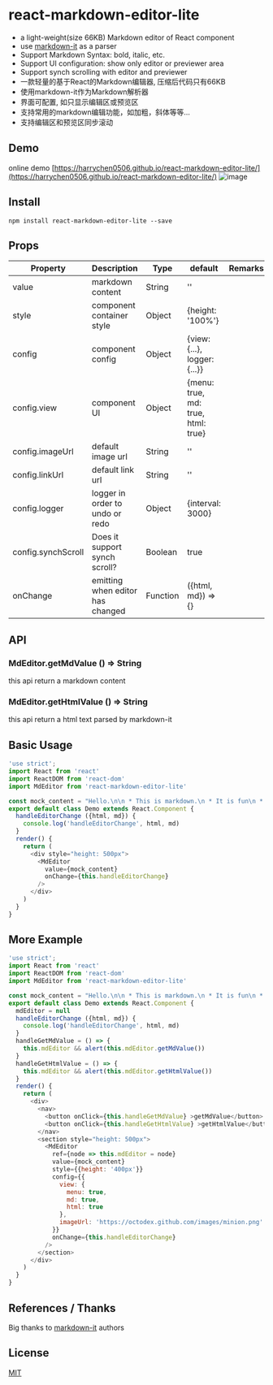 # react-markdown-editor-lite

* a light-weight(size 66KB) Markdown editor of React component
* use [markdown-it](https://github.com/markdown-it/markdown-it) as a parser
* Support Markdown Syntax: bold, italic, etc.
* Support UI configuration: show only editor or previewer area
* Support synch scrolling with editor and previewer
* 一款轻量的基于React的Markdown编辑器, 压缩后代码只有66KB
* 使用markdown-it作为Markdown解析器
* 界面可配置, 如只显示编辑区或预览区
* 支持常用的markdown编辑功能，如加粗，斜体等等...
* 支持编辑区和预览区同步滚动

## Demo

online demo [https://harrychen0506.github.io/react-markdown-editor-lite/](https://harrychen0506.github.io/react-markdown-editor-lite/)
![image](https://github.com//HarryChen0506/react-markdown-editor-lite/blob/master/example/react-markdown-editor-lite-v-0-3-2.PNG?raw=true)

## Install

```
npm install react-markdown-editor-lite --save
```

## Props

| Property | Description | Type | default | Remarks |
| --- | --- | --- | --- | --- |
| value | markdown content | String | '' |  |
| style | component container style | Object | {height: '100%'} |  |
| config | component config | Object | {view: {...}, logger: {...}} |  |
| config.view | component UI | Object | {menu: true, md: true, html: true} |  |
| config.imageUrl | default image url | String | '' | |
| config.linkUrl | default link url | String | '' | |
| config.logger | logger in order to undo or redo | Object | {interval: 3000} | |
| config.synchScroll | Does it support synch scroll? | Boolean | true | |
| onChange | emitting when editor has changed | Function | ({html, md}) => {} |  |

## API

### MdEditor.getMdValue () => String

this api return a markdown content 

### MdEditor.getHtmlValue () => String

this api return a html text parsed by markdown-it

## Basic Usage

```js
'use strict';
import React from 'react'
import ReactDOM from 'react-dom'
import MdEditor from 'react-markdown-editor-lite'

const mock_content = "Hello.\n\n * This is markdown.\n * It is fun\n * Love it or leave it."
export default class Demo extends React.Component {
  handleEditorChange ({html, md}) {    
    console.log('handleEditorChange', html, md)
  }
  render() {
    return (      
      <div style="height: 500px">
        <MdEditor
          value={mock_content}
          onChange={this.handleEditorChange} 
        />                
      </div>
    )
  }
}
```

## More Example

```js
'use strict';
import React from 'react'
import ReactDOM from 'react-dom'
import MdEditor from 'react-markdown-editor-lite'

const mock_content = "Hello.\n\n * This is markdown.\n * It is fun\n * Love it or leave it."
export default class Demo extends React.Component {
  mdEditor = null
  handleEditorChange ({html, md}) {    
    console.log('handleEditorChange', html, md)
  }
  handleGetMdValue = () => {   
    this.mdEditor && alert(this.mdEditor.getMdValue())      
  }
  handleGetHtmlValue = () => {    
    this.mdEditor && alert(this.mdEditor.getHtmlValue())      
  }
  render() {
    return (      
      <div>
        <nav>
          <button onClick={this.handleGetMdValue} >getMdValue</button>  
          <button onClick={this.handleGetHtmlValue} >getHtmlValue</button>  
        </nav>
        <section style="height: 500px">
          <MdEditor 
            ref={node => this.mdEditor = node}
            value={mock_content}
            style={{height: '400px'}}
            config={{
              view: {
                menu: true,
                md: true,
                html: true
              },
              imageUrl: 'https://octodex.github.com/images/minion.png'
            }}
            onChange={this.handleEditorChange} 
          />
        </section>                        
      </div>      
    )
  }
}
```

## References / Thanks

Big thanks to [markdown-it](https://github.com/markdown-it/markdown-it) authors

## License

[MIT](https://github.com/HarryChen0506/react-markdown-editor-lite/blob/master/LICENSE)

